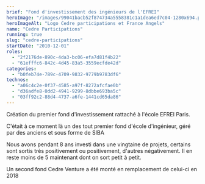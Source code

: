 ```yaml
---
brief: "Fond d'investissement des ingénieurs de l'EFREI"
heroImage: "/images/99041bacb52f874734a5558381c1a1dea6ed7c04-1280x694.png"
heroImageAlt: "Logo Cedre participations et France Angels"
name: "Cedre Participations"
running: true
slug: "cedre-participations"
startDate: "2010-12-01"
roles:
  - "2f2176de-890c-4da3-bc06-efa7d81f4b22"
  - "61efffc6-842c-4d45-83a5-3559ecfde42d"
categories:
  - "b0feb74e-789c-4709-9832-9779b9783df6"
technos:
  - "a06c4c2e-0f37-4585-a97f-8272afcfae0b"
  - "d36adfe8-0dd2-4941-9299-8dbbe693ba5c"
  - "03ff92c2-88d4-4737-a6fe-1441cd65da86"
---
```


Création du premier fond d'investissement rattaché à l'école EFREI Paris.

C'était à ce moment là un des tout premier fond d'école d'ingénieur, géré par des anciens et sous forme de SIBA

Nous avons pendant 8 ans investi dans une vingtaine de projets, certains sont sortis très positivement ou positivement, d'autres négativement. Il en reste moins de 5 maintenant dont on sort petit à petit.

Un second fond Cedre Venture a été monté en remplacement de celui-ci en 2018
